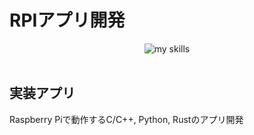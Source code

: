 # RPIアプリ開発

<div align="center">
<img alt="my skills" src="https://skillicons.dev/icons?theme=dark&perline=7&i=c,cpp,rust,python,linux,raspberrypi,arduino" />
</div>
<br>

## 実装アプリ
Raspberry Piで動作するC/C++, Python, Rustのアプリ開発